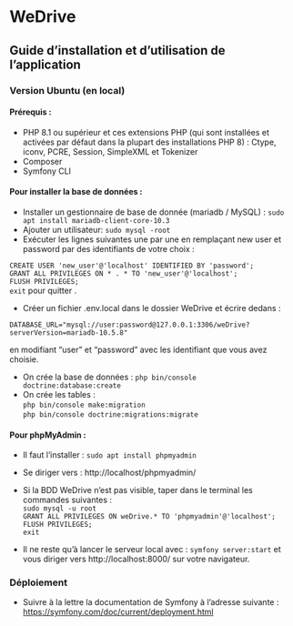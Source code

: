 # WeDrive

## Guide d’installation et d’utilisation de l’application

### Version Ubuntu (en local)

#### Prérequis : 
* PHP 8.1 ou supérieur et ces extensions PHP (qui sont installées et activées par défaut dans la plupart des installations PHP 8) : Ctype, iconv, PCRE, Session, SimpleXML et Tokenizer  
* Composer  
* Symfony CLI

#### Pour installer la base de données :

* Installer un gestionnaire de base de donnée (mariadb / MySQL) : 
`sudo apt install mariadb-client-core-10.3`
* Ajouter un utilisateur:
`sudo mysql -root`
* Exécuter les lignes suivantes une par une en remplaçant new user et password par des identifiants de votre choix :  

`CREATE USER 'new_user'@'localhost' IDENTIFIED BY 'password';`  
`GRANT ALL PRIVILEGES ON * . * TO 'new_user'@'localhost';`  
`FLUSH PRIVILEGES;`  
`exit` pour quitter .
* Créer un fichier .env.local dans le dossier WeDrive et écrire dedans :  

`DATABASE_URL="mysql://user:password@127.0.0.1:3306/weDrive?serverVersion=mariadb-10.5.8"`  

en modifiant “user” et “password” avec les identifiant que vous avez choisie. 
* On crée la base de données :
`php bin/console doctrine:database:create`
* On crée les tables :  
`php bin/console make:migration`                                                    
`php bin/console doctrine:migrations:migrate`

#### Pour phpMyAdmin :

* Il faut l’installer : `sudo apt install phpmyadmin`
* Se diriger vers : http://localhost/phpmyadmin/
* Si la BDD WeDrive n’est pas visible, taper dans le terminal les commandes suivantes :  
`sudo mysql -u root`                              
`GRANT ALL PRIVILEGES ON weDrive.* TO 'phpmyadmin'@'localhost';`                                                      
`FLUSH PRIVILEGES;`  
`exit`  
	
* Il ne reste qu’à lancer le serveur local avec : `symfony server:start` et vous diriger vers http://localhost:8000/ sur votre navigateur.

### Déploiement

* Suivre à la lettre la documentation de Symfony à l’adresse suivante  : https://symfony.com/doc/current/deployment.html

